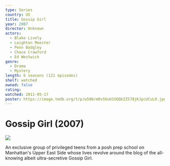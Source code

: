 ```yaml
---
type: Series
country: US
title: Gossip Girl
year: 2007
director: Unknown
actors:
  - Blake Lively
  - Leighton Meester
  - Penn Badgley
  - Chace Crawford
  - Ed Westwick
genre:
  - Drama
  - Mystery
length: 6 seasons (121 episodes)
shelf: watched
owned: false
rating:
watched: 2011-05-17
poster: https://image.tmdb.org/t/p/w500/mRvSUuU1VQQkZZ578jKJpcUCuL8.jpg
---
```


# Gossip Girl (2007)

![](https://image.tmdb.org/t/p/w500/mRvSUuU1VQQkZZ578jKJpcUCuL8.jpg)

An exclusive group of privileged teens from a posh prep school on Manhattan's Upper East Side whose lives revolve around the blog of the all-knowing albeit ultra-secretive Gossip Girl.